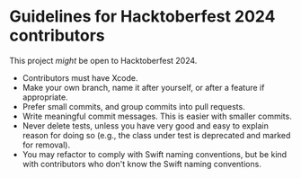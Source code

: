 # Guidelines for Hacktoberfest 2024 contributors

This project *might* be open to Hacktoberfest 2024.

* Contributors must have Xcode.
* Make your own branch, name it after yourself, or after a feature if 
appropriate.
* Prefer small commits, and group commits into pull requests.
* Write meaningful commit messages. This is easier with smaller commits.
* Never delete tests, unless you have very good and easy to explain reason for 
doing so (e.g., the class under test is deprecated and marked for removal).
* You may refactor to comply with Swift naming conventions, but be kind with 
contributors who don't know the Swift naming conventions.
